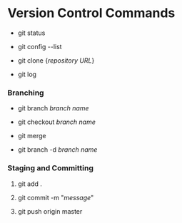 # **Version Control Commands**
- git status

- git config --list

- git clone {*repository URL*}

- git log

### Branching
- git branch *branch name*

- git checkout *branch name*

- git merge

- git branch -d *branch name*

### Staging and Committing
1. git add .

2. git commit -m "*message*"

3. git push origin master